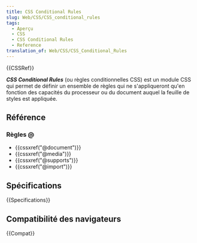 ```yaml
---
title: CSS Conditional Rules
slug: Web/CSS/CSS_conditional_rules
tags:
  - Aperçu
  - CSS
  - CSS Conditional Rules
  - Reference
translation_of: Web/CSS/CSS_Conditional_Rules
---
```


{{CSSRef}}

**_CSS Conditional Rules_** (ou règles conditionnelles CSS) est un module CSS qui permet de définir un ensemble de règles qui ne s'appliqueront qu'en fonction des capacités du processeur ou du document auquel la feuille de styles est appliquée.

## Référence

### Règles @

- {{cssxref("@document")}}
- {{cssxref("@media")}}
- {{cssxref("@supports")}}
- {{cssxref("@import")}}

## Spécifications

{{Specifications}}

## Compatibilité des navigateurs

{{Compat}}
